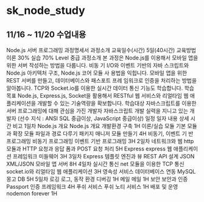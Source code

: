 # sk_node_study

## 11/16 ~ 11/20 수업내용


Node.js 서버 프로그래밍 과정명세서
과정소개
교육일수(시간) 5일(40시간) 교육방법 이론 30% 실습 70% Level 중급
과정소개 본 과정은 Node.js를 이용해서 모바일 앱을 위한 서버 작성하는 방법을 다룹니다. 비동
기 I/O와 이벤트 기반의 자바 스크립트와 Node.js 아키텍처 구조, Node.js 코어 모듈 사
용법을 익힙니다. 모바일 앱을 위한 REST 서버를 만들고, 데이터베이스와 패스포트 프레
임워크로 인증을 처리하는 방법을 알아봅니다. TCP와 Socket.io를 이용한 실시간 데이터
통신 기능도 학습합니다.
학습목표 Node.js, Express.js, Socket을 활용해서 RESTful 웹 서비스와 리얼타임 웹 애플리케이션을
개발할 수 있는 기술역량을 확보합니다.
학습대상 자바스크립트를 이용한 서버 프로그래밍에 대해 관심을 가진 개발자
자바스크립트 개발 실력을 지니고 있는 개발자
(선수 지식 : ANSI SQL 중급이상, JavaScript 중급이상)
일정
일자 내용 상세 시간 비고
1일차
Node.js 개요
Node.js 개요
개발환경 구축
1H
이론/실습
모듈
기본 모듈과 확장 모듈
파일과 경로 다루기
패키지 매니저
모듈 만들기
4H
비동기, 이벤트 기
반 프로그래밍
비동기 프로그래밍
이벤트 기반 프로그래밍
3H
2일차
네트워크와 웹
http 모듈과 HTTP
요청과 응답
폼과 POST 요청 처리
5H
Express
express 웹 애플리케이션 프레임워크
미들웨어
3H
3일차 Express
템플릿 엔진과 뷰
REST API 설계
JSON
XML/JSON
모바일 앱 서버
8H
4일차
실시간 통신
net 모듈을 이용한 TCP 통신
socket.io와 리얼타임 웹 애플리케이션
3H
영속성 서비스
데이터베이스 연동
MySQL
몽고 DB
5H
5일차
로깅
로그, 동작 환경
디버깅
1H
메일 메일 1H
보안
보안과 인증
Passport 인증 프레임워크
4H
푸쉬 서비스 푸쉬 노티 서비스 1H
배포 및 운영
nodemon
forever
1H